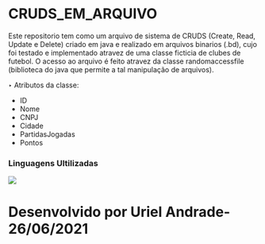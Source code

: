 # CRUDS_EM_ARQUIVO

Este repositorio tem como um arquivo de sistema de CRUDS (Create, Read, Update e Delete) criado em java e realizado em arquivos binarios (.bd), cujo foi testado e implementado atravez de uma classe ficticia de clubes de futebol. O acesso ao arquivo é feito atravez da classe randomaccessfile (biblioteca do java que permite a tal manipulação de arquivos).

‣ Atributos da classe:
    
 - ID
 - Nome
 - CNPJ
 - Cidade
 - PartidasJogadas
 - Pontos
  

### Linguagens Ultilizadas
<div>
<img src="https://img.icons8.com/color/48/java-coffee-cup-logo--v1.png"/>
</div>

# Desenvolvido por Uriel Andrade-26/06/2021
